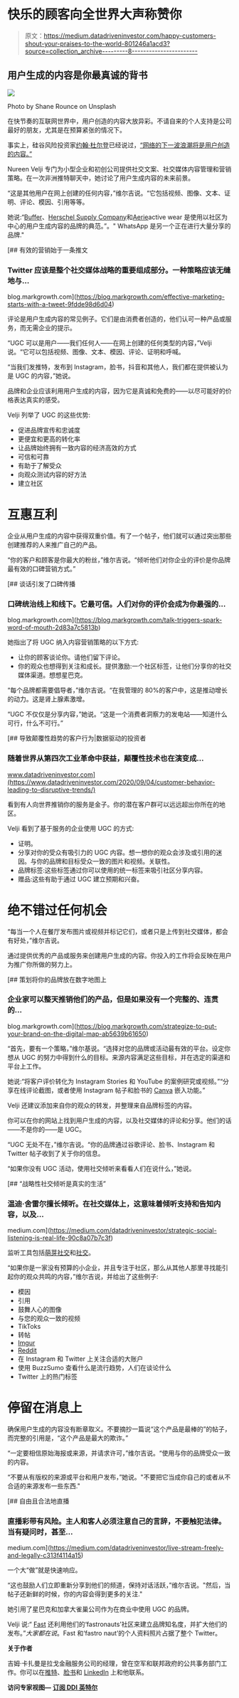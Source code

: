 # 快乐的顾客向全世界大声称赞你

> 原文：<https://medium.datadriveninvestor.com/happy-customers-shout-your-praises-to-the-world-801246a1acd3?source=collection_archive---------8----------------------->

## 用户生成的内容是你最真诚的背书

![](img/4b36610ed3572d503c9c9c2115286c0e.png)

Photo by Shane Rounce on Unsplash

在快节奏的互联网世界中，用户创造的内容大放异彩。不请自来的个人支持是公司最好的朋友，尤其是在预算紧张的情况下。

事实上，硅谷风险投资家[约翰·杜尔登](https://twitter.com/johndoerr)已经说过，[“网络的下一波浪潮将是用户创造的内容。”](https://contentwriters.com/blog/rise-of-user-generated-content/)

Nureen Velji 专门为小型企业和初创公司提供社交文案、社交媒体内容管理和营销策略。在一次非洲推特聊天中，她讨论了用户生成内容的未来前景。

“这是其他用户在网上创建的任何内容，”维尔吉说。“它包括视频、图像、文本、证明、评论、模因、引用等等。

她说:“[Buffer](https://twitter.com/buffer/)、[Herschel Supply Company](https://twitter.com/Herschelsupply/)和[Aerie](https://twitter.com/Aerie/)active wear 是使用以社区为中心的用户生成内容的品牌的典范。”。" WhatsApp 是另一个正在进行大量分享的品牌."

[](https://blog.markgrowth.com/effective-marketing-starts-with-a-tweet-9fdde98d6d04) [## 有效的营销始于一条推文

### Twitter 应该是整个社交媒体战略的重要组成部分。一种策略应该无缝地与…

blog.markgrowth.com](https://blog.markgrowth.com/effective-marketing-starts-with-a-tweet-9fdde98d6d04) 

评论是用户生成内容的常见例子。它们是由消费者创造的，他们认可一种产品或服务，而无需企业的提示。

“UGC 可以是用户——我们任何人——在网上创建的任何类型的内容，”Velji 说。“它可以包括视频、图像、文本、模因、评论、证明和呼喊。

“当我们发推特，发布到 Instagram，脸书，抖音和其他人，我们都在提供被认为是 UGC 的内容，”她说。

品牌和企业应该利用用户生成的内容，因为它是真诚和免费的——以尽可能好的价格表达真实的感受。

Velji 列举了 UGC 的这些优势:

*   促进品牌宣传和忠诚度
*   更便宜和更高的转化率
*   让品牌始终拥有一致内容的经济高效的方式
*   可信和可靠
*   有助于了解受众
*   向观众测试内容的好方法
*   建立社区

# **互惠互利**

企业从用户生成的内容中获得双重价值。有了一个帖子，他们就可以通过突出那些创建推荐的人来推广自己的产品。

“你的客户和顾客是你最大的粉丝，”维尔吉说。“倾听他们对你企业的评价是你品牌最有效的口碑营销方式。”

[](https://blog.markgrowth.com/talk-triggers-spark-word-of-mouth-2d83a7c5813b) [## 谈话引发了口碑传播

### 口碑统治线上和线下。它最可信。人们对你的评价会成为你最强的…

blog.markgrowth.com](https://blog.markgrowth.com/talk-triggers-spark-word-of-mouth-2d83a7c5813b) 

她指出了将 UGC 纳入内容营销策略的以下方式:

*   让你的顾客谈论你。请他们留下评论。
*   你的观众也想得到关注和成长。提供激励:一个社区标签，让他们分享你的社交媒体渠道。想想星巴克。

“每个品牌都需要倡导者，”维尔吉说。“在我管理的 80%的客户中，这是推动增长的动力。这是肾上腺素激增。

“UGC 不仅仅是分享内容，”她说。“这是一个消费者洞察力的发电站——知道什么可行，什么不可行。”

[](https://www.datadriveninvestor.com/2020/09/04/customer-behavior-leading-to-disruptive-trends/) [## 导致颠覆性趋势的客户行为|数据驱动的投资者

### 随着世界从第四次工业革命中获益，颠覆性技术也在演变成…

www.datadriveninvestor.com](https://www.datadriveninvestor.com/2020/09/04/customer-behavior-leading-to-disruptive-trends/) 

看到有人向世界推销你的服务是金子。你的潜在客户群可以远远超出你所在的地区。

Velji 看到了基于服务的企业使用 UGC 的方式:

*   证明。
*   分享对你的受众有吸引力的 UGC 内容。想一想你的观众会涉及或引用的迷因。与你的品牌和目标受众一致的图片和视频。关联性。
*   品牌标签:这些标签通过你可以使用的统一标签来吸引社区分享内容。
*   赠品:这些有助于通过 UGC 建立预期和兴奋。

# **绝不错过任何机会**

“每当一个人在餐厅发布图片或视频并标记它们，或者只是上传到社交媒体，都会有好处，”维尔吉说。

通过提供优秀的产品或服务来创建用户生成的内容。你投入的工作将会反映在用户为推广你所做的努力上。

[](https://blog.markgrowth.com/strategize-to-put-your-brand-on-the-digital-map-ab5639b61650) [## 策划将你的品牌放在数字地图上

### 企业家可以整天推销他们的产品，但是如果没有一个完整的、连贯的…

blog.markgrowth.com](https://blog.markgrowth.com/strategize-to-put-your-brand-on-the-digital-map-ab5639b61650) 

“首先，要有一个策略，”维尔基说。“选择对您的品牌或活动最有效的平台。设定你想从 UGC 的努力中得到什么的目标。来源内容满足这些目标，并在选定的渠道和平台上工作。

她说:“将客户评价转化为 Instagram Stories 和 YouTube 的案例研究或视频。”“分享在线评论截图，或者使用 Instagram 帖子和脸书的 [Canva](https://twitter.com/canva/) 嵌入功能。”

Velji 还建议添加来自你的观众的转发，并整理来自品牌标签的内容。

你可以在你的网站上找到用户生成的内容，以及社交媒体的评论和分享。他们的话——不是你的——是 UGC。

“UGC 无处不在，”维尔吉说。“你的品牌通过谷歌评论、脸书、Instagram 和 Twitter 帖子收到了关于你的信息。

“如果你没有 UGC 活动，使用社交倾听来看看人们在说什么，”她说。

[](https://medium.com/datadriveninvestor/strategic-social-listening-is-real-life-90c8a07b7c3f) [## “战略性社交倾听是真实的生活”

### 温迪·舍雷尔擅长倾听。在社交媒体上，这意味着倾听支持和告知内容，以及…

medium.com](https://medium.com/datadriveninvestor/strategic-social-listening-is-real-life-90c8a07b7c3f) 

监听工具包括[萌芽社交](https://twitter.com/SproutSocial/)和[社交](https://twitter.com/socialinsiderio/)。

“如果你是一家没有预算的小企业，并且专注于社区，那么从其他人那里寻找能引起你的观众共鸣的内容，”维尔吉说，并给出了这些例子:

*   模因
*   引用
*   鼓舞人心的图像
*   与您的观众一致的视频
*   TikToks
*   转帖
*   [Imgur](https://twitter.com/imgur/)
*   [Reddit](https://twitter.com/reddit/)
*   在 Instagram 和 Twitter 上关注合适的大账户
*   使用 BuzzSumo 查看什么是流行趋势，人们在谈论什么
*   Twitter 上的热门标签

# **停留在消息上**

确保用户生成的内容没有断章取义。不要摘抄一篇说“这个产品是最棒的”的帖子，而完整的引用是，“这个产品是最大的欺诈。”

“一定要相信原始海报或来源，并请求许可，”维尔吉说。“使用与你的品牌受众一致的内容。

“不要从有版权的来源或平台和用户发布，”她说。"不要把它当成你自己的或者从不合适的来源发布一些东西."

[](https://medium.com/datadriveninvestor/live-stream-freely-and-legally-c313f4114a15) [## 自由且合法地直播

### 直播彩带有风险。主人和客人必须注意自己的言辞，不要触犯法律。当有疑问时，甚至…

medium.com](https://medium.com/datadriveninvestor/live-stream-freely-and-legally-c313f4114a15) 

一个大“做”就是快速响应。

“这也鼓励人们立即重新分享到他们的频道，保持对话活跃，”维尔吉说。"然后，当帖子还新鲜的时候，你的内容会得到更多的关注."

她引用了星巴克和加拿大雀巢公司作为在商业中使用 UGC 的品牌。

Velji 说:“ [Fast](https://twitter.com/fast/) 还利用他们的‘fastronauts’社区来建立品牌知名度，并扩大他们的发布。”*大家都在说*。Fast 和‘fastro naut’的个人资料照片占据了整个 Twitter。

**关于作者**

吉姆·卡扎曼是拉戈金融服务公司的经理，曾在空军和联邦政府的公共事务部门工作。你可以在[推特](https://twitter.com/JKatzaman)、[脸书](https://www.facebook.com/jim.katzaman)和 [LinkedIn](https://www.linkedin.com/in/jim-katzaman-33641b21/) 上和他联系。

**访问专家视图—** [**订阅 DDI 英特尔**](https://datadriveninvestor.com/ddi-intel)